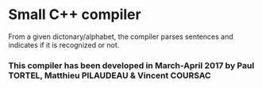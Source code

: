# Small C++ compiler
From a given dictonary/alphabet, the compiler parses sentences and indicates if it is recognized or not.

### This compiler has been developed in March-April 2017 by Paul TORTEL, Matthieu PILAUDEAU & Vincent COURSAC
